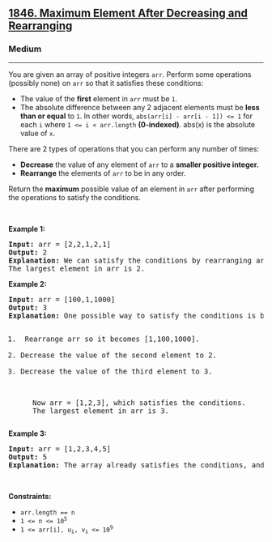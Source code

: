 <h2><a href="https://leetcode.com/problems/maximum-element-after-decreasing-and-rearranging/">1846. Maximum Element After Decreasing and Rearranging</a></h2><h3>Medium</h3><hr><p>You are given an array of positive integers <code>arr</code>. Perform some operations (possibly none) on <code>arr</code> so that it satisfies these conditions:</p>
<ul>
  <li>The value of the <strong>first</strong> element in <code>arr</code> must be <code>1</code>.</li>
  <li>The absolute difference between any 2 adjacent elements must be <strong>less than or equal</strong> to <code>1</code>. In other words, <code>abs(arr[i] - arr[i - 1]) <= 1</code> for each <code>i</code> where <code>1 <= i < arr.length</code> <strong>(0-indexed)</strong>. <coode>abs(x)</code> is the absolute value of <code>x</code>.</li>
</ul>

<p>There are 2 types of operations that you can perform any number of times:</p>
<ul>
  <li><strong>Decrease</strong> the value of any element of <code>arr</code> to a <strong>smaller positive integer.</strong></li>
  <li><strong>Rearrange</strong> the elements of <code>arr</code> to be in any order.</li>
</ul>

<p>Return the <strong>maximum</strong> possible value of an element in <code>arr</code> after performing the operations to satisfy the conditions.</p>

<p>&nbsp;</p>
<p><strong class="example">Example 1:</strong></p>

<pre>
<strong>Input:</strong> arr = [2,2,1,2,1]
<strong>Output:</strong> 2
<strong>Explanation:</strong> We can satisfy the conditions by rearranging arr so it becomes [1,2,2,2,1].
The largest element in arr is 2.
</pre>

<p><strong class="example">Example 2:</strong></p>

<pre>
<strong>Input:</strong> arr = [100,1,1000]
<strong>Output:</strong> 3
<strong>Explanation:</strong> One possible way to satisfy the conditions is by doing the following:
<ol>
<li> Rearrange arr so it becomes [1,100,1000].</li>
<li>Decrease the value of the second element to 2.</li>
<li>Decrease the value of the third element to 3.</li>
<ol>
Now arr = [1,2,3], which satisfies the conditions.
The largest element in arr is 3.
</pre>

<p><strong class="example">Example 3:</strong></p>

<pre>
<strong>Input:</strong> arr = [1,2,3,4,5]
<strong>Output:</strong> 5
<strong>Explanation:</strong> The array already satisfies the conditions, and the largest element is 5.
</pre>

<p>&nbsp;</p>
<p><strong>Constraints:</strong></p>

<ul>
	<li><code>arr.length == n</code></li>
	<li><code>1 &lt;= n &lt;= 10<sup>5</sup></code></li>
	<li><code>1 &lt;= arr[i], u<sub>i</sub>, v<sub>i</sub> &lt;= 10<sup>9</sup></code></li>

</ul>
